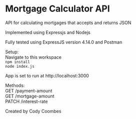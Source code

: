# Mortgage Calculator API
API for calculating mortgages that accepts and returns JSON

Implemented using Expressjs and Nodejs

Fully tested using ExpressJS version 4.14.0 and Postman

Setup: <br>
Navigate to this workspace <br>
```npm install``` <br>
```node index.js``` <br>

App is set to run at http://localhost:3000

Methods: <br>
GET /payment-amount <br>
GET /mortgage-amount <br>
PATCH /interest-rate <br>

Created by Cody Coombes
